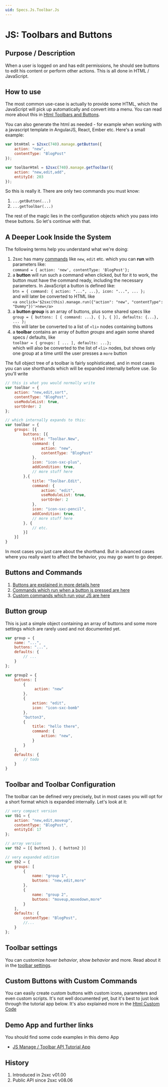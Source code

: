 ```yaml
---
uid: Specs.Js.Toolbar.Js
---
```

# JS: Toolbars and Buttons

## Purpose / Description
When a user is logged on and has edit permissions, he should see buttons to edit his content or perform other actions. This is all done in HTML / JavaScript.

## How to use

The most common use-case is actually to provide some HTML, which the JavaScript will pick up automatically and convert into a menu. You can read more about this in [Html Toolbars and Buttons](xref:Specs.Js.Toolbar.Intro). 

You can also generate the html as needed - for example when working with a javascript template in AngularJS, React, Ember etc. Here's a small example:

```javascript
var btnHtml = $2sxc(740).manage.getButton({
    action: "new",
    contentType: "BlogPost"
});

var toolbarHtml = $2sxc(740).manage.getToolbar({
    action: "new,edit,add",
    entityId: 203
});
```

So this is really it. There are only two commands you must know:

1. `...getButton(...)`
2. `...getToolbar(...)`

The rest of the magic lies in the configuration objects which you pass into these buttons. So let's continue with that.

## A Deeper Look Inside the System

The following terms help you understand what we're doing:

1. 2sxc has many [commands](xref:Specs.Js.Commands) like `new`, `edit` etc. which you can **run** with parameters like:  
`command = { action: 'new', contentType: 'BlogPost'};`
3. a **button** will run such a command when clicked, but for it to work, the button must have the command ready, including the necessary parameters. In JavaScript a button is defined like:   
`btn = { command: { action: "...", ...}, icon: "...", ... };`  
and will later be converted to HTML like  
`<a onclick='$2sxc(this).manage.run({"action": "new", "contentType": "Dummy"})'>new</a>`
4. a **button group** is an array of buttons, plus some shared specs like  
`group = { buttons: [ { command: ...}, { }, { }], defaults: {...}, ... };`  
this will later be converted to a list of `<li>` nodes containing buttons
5. a **toolbar** contains an array of _button groups_ and again some shared specs / defaults, like    
`toolbar = { groups: [ ... ], defaults: ...};`  
which will also be converted to the list of `<li>` nodes, but shows only one group at a time until the user presses a `more` button

The full object tree of a toolbar is fairly sophisticated, and in most cases you can use shorthands which will be expanded internally before use. So you'll write

```javascript
// this is what you would normally write
var toolbar = { 
    action: "new,edit,sort", 
    contentType: "BlogPost", 
    useModuleList: true,
    sortOrder: 2 
};

// which internally expands to this:
var toolbar = {
    groups: [{
        buttons: [{
            title: "Toolbar.New",
            command: {
                action: "new",
                contentType: "BlogPost"
            },
            icon: "icon-sxc-plus",
            addCondition: true,
            // more stuff here
        },{
            title: "Toolbar.Edit",
            command: {
                action: "edit",
                useModuleList: true,
                sortOrder: 2
            },
            icon: "icon-sxc-pencil",
            addCondition: true,
            // more stuff here
        }, {
            // etc.
        }]
    }]
}
```
In most cases you just care about the shorthand. But in advanced cases where you really want to affect the behavior, you may go want to go deeper. 

## Buttons and Commands

1. [Buttons are explained in more details here](xref:Specs.Js.Toolbar.Buttons)
1. [Commands which run when a button is pressed are here](xref:Specs.Js.Commands)
1. [Custom commands which run your JS are here](xref:Specs.Js.Commands.Code)

## Button group

This is just a simple object containing an array of buttons and some more settings which are rarely used and not documented yet. 

```javascript
var group = {
    name: "...",
    buttons: "...",
    defaults: {
        // ...
    }
};

var group2 = {
    buttons: [
        {
             action: "new"
        },
        {
            action: "edit",
            icon: "icon-sxc-bomb"
        },
        "button3",
        {
            title: "hello there",
            command: {
                action: "new",
            }
        }
    ],
    defaults: {
        // todo
    }
}
```


## Toolbar and Toolbar Configuration

The toolbar can be defined very precisely, but in most cases you will opt for a short format which is expanded internally. Let's look at it:

```javascript
// very compact version
var tb1 = { 
    action: "new,edit,moveup", 
    contentType: "BlogPost", 
    entityId: 17
};

// array version 
var tb2 = [{ button1 }, { button2 }]

// very expanded edition
var tb2 = {
    groups: [
        {
            name: "group 1",
            buttons: "new,edit,more"
        },
        {
            name: "group 2",
            buttons: "moveup,movedown,more"
        }
    ],
    defaults: {
        contentType: "BlogPost",
        //...
    }
};

```

## Toolbar settings
You can customize _hover behavior_, _show behavior_ and more. Read about it in the [toolbar settings](xref:Specs.Js.Toolbar.Settings).

## Custom Buttons with Custom Commands
You can easily create custom buttons with custom icons, parameters and even custom scripts. It's not well documented yet, but it's best to just look through the tutorial app below. It's also explained more in the [Html Custom Code][custom-button] 


## Demo App and further links
You should find some code examples in this demo App

* [JS Manage / Toolbar API Tutorial App][jsapp]

## History

1. Introduced in 2sxc v01.00
2. Public API since 2sxc v08.06


[jsapp]:http://2sxc.org/en/apps/app/tutorial-for-the-javascript-apis-and-custom-toolbars
[custom-button]:Html-Js-Command-Custom-Code